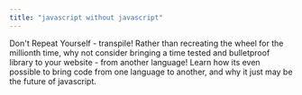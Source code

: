 ```yaml
---
title: "javascript without javascript"
---
```


Don't Repeat Yourself - transpile! Rather than recreating the wheel for the millionth time, why not consider bringing a time tested and bulletproof library to your website - from another language! Learn how its even possible to bring code from one language to another, and why it just may be the future of javascript.